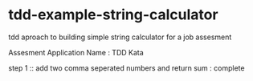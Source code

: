# tdd-example-string-calculator
tdd aproach to building simple string calculator for a job assesment

Assesment Application Name : TDD Kata

step 1 :: add two comma seperated numbers and return sum : complete
